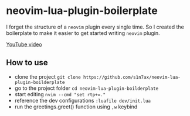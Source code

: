 # neovim-lua-plugin-boilerplate

I forget the structure of a `neovim` plugin every single time. So I created the
boilerplate to make it easier to get started writing `neovim` plugin.

[YouTube video](https://youtu.be/6ch28A_YICQ)

## How to use

* clone the project `git clone https://github.com/s1n7ax/neovim-lua-plugin-boilderplate`
* go to the project folder `cd neovim-lua-plugin-boilderplate`
* start editing `nvim --cmd "set rtp+=."`
* reference the dev configurations `:luafile dev/init.lua`
* run the greetings.greet() function using `,w` keybind
